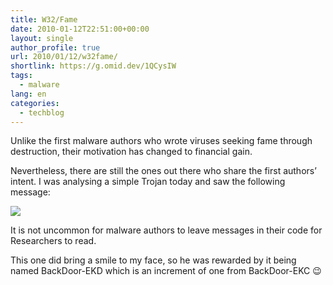 ```yaml
---
title: W32/Fame
date: 2010-01-12T22:51:00+00:00
layout: single
author_profile: true
url: 2010/01/12/w32fame/
shortlink: https://g.omid.dev/1QCysIW
tags:
  - malware
lang: en
categories: 
  - techblog
---
```

Unlike the first malware authors who wrote viruses seeking fame through destruction, their motivation has changed to financial gain.

Nevertheless, there are still the ones out there who share the first authors’ intent. I was analysing a simple Trojan today and saw the following message:

![](/images/2010/01/080110oda.png)

It is not uncommon for malware authors to leave messages in their code for  Researchers to read.

This one did bring a smile to my face, so he was rewarded by it being named BackDoor-EKD which is an increment of one from BackDoor-EKC 😉
